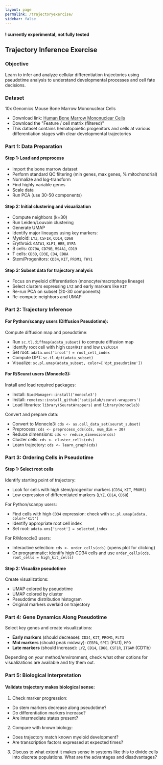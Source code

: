 ```yaml
---
layout: page
permalink: /trajectoryexercise/
sidebar: false
---
```

#### ! currently experimental, not fully tested

## Trajectory Inference Exercise

### Objective
Learn to infer and analyze cellular differentiation trajectories using pseudotime analysis to understand developmental processes and cell fate decisions.

### Dataset
10x Genomics Mouse Bone Marrow Mononuclear Cells
- Download link: [Human Bone Marrow Mononuclear Cells](https://www.10xgenomics.com/datasets/10k-bone-marrow-mononuclear-cells-bmmncs-5-v2-0-without-intronic-reads-2-standard)
- Download the "Feature / cell matrix (filtered)"
- This dataset contains hematopoietic progenitors and cells at various differentiation stages with clear developmental trajectories

### Part 1: Data Preparation

#### Step 1: Load and preprocess
- Import the bone marrow dataset
- Perform standard QC filtering (min genes, max genes, % mitochondrial)
- Normalize and log-transform
- Find highly variable genes
- Scale data
- Run PCA (use 30-50 components)

#### Step 2: Initial clustering and visualization
- Compute neighbors (k=30)
- Run Leiden/Louvain clustering
- Generate UMAP
- Identify major lineages using key markers:
 - Myeloid: `LYZ`, `CSF1R`, `CD14`, `CD68`
 - Erythroid: `GATA1`, `KLF1`, `HBB`, `GYPA`
 - B cells: `CD79A`, `CD79B`, `MS4A1`, `CD19`
 - T cells: `CD3D`, `CD3E`, `CD4`, `CD8A`
 - Stem/Progenitors: `CD34`, `KIT`, `PROM1`, `THY1`

#### Step 3: Subset data for trajectory analysis
- Focus on myeloid differentiation (monocyte/macrophage lineage)
- Select clusters expressing `LYZ` and early markers like `KIT`
- Re-run PCA on subset (20-30 components)
- Re-compute neighbors and UMAP

### Part 2: Trajectory Inference

#### For Python/scanpy users (Diffusion Pseudotime):

Compute diffusion map and pseudotime:
- Run `sc.tl.diffmap(adata_subset)` to compute diffusion map
- Identify root cell with high `CD34`/`KIT` and low `LYZ`/`CD14`
- Set root: `adata.uns['iroot'] = root_cell_index`
- Compute DPT: `sc.tl.dpt(adata_subset)`
- Visualize: `sc.pl.umap(adata_subset, color=['dpt_pseudotime'])`

#### For R/Seurat users (Monocle3):

Install and load required packages:
- Install: `BiocManager::install('monocle3')`
- Install: `remotes::install_github('satijalab/seurat-wrappers')`
- Load libraries: `library(SeuratWrappers)` and `library(monocle3)`

Convert and prepare data:
- Convert to Monocle3: `cds <- as.cell_data_set(seurat_subset)`
- Preprocess: `cds <- preprocess_cds(cds, num_dim = 30)`
- Reduce dimensions: `cds <- reduce_dimension(cds)`
- Cluster cells: `cds <- cluster_cells(cds)`
- Learn trajectory: `cds <- learn_graph(cds)`

### Part 3: Ordering Cells in Pseudotime

#### Step 1: Select root cells
Identify starting point of trajectory:
- Look for cells with high stem/progenitor markers (`CD34`, `KIT`, `PROM1`)
- Low expression of differentiated markers (`LYZ`, `CD14`, `CD68`)

For Python/scanpy users:
- Find cells with high `CD34` expression: check with `sc.pl.umap(adata, color='Kit')`
- Identify appropriate root cell index
- Set root: `adata.uns['iroot'] = selected_index`

For R/Monocle3 users:
- Interactive selection: `cds <- order_cells(cds)` (opens plot for clicking)
- Or programmatic: identify high CD34 cells and use `order_cells(cds, root_cells = high_kit_cells)`

#### Step 2: Visualize pseudotime
Create visualizations:
- UMAP colored by pseudotime
- UMAP colored by cluster
- Pseudotime distribution histogram
- Original markers overlaid on trajectory

### Part 4: Gene Dynamics Along Pseudotime

Select key genes and create visualizations:
- **Early markers** (should decrease): `CD34`, `KIT`, `PROM1`, `FLT3`
- **Mid markers** (should peak midway): `CEBPA`, `SPI1` (PU.1), `MPO`
- **Late markers** (should increase): `LYZ`, `CD14`, `CD68`, `CSF1R`, `ITGAM` (CD11b)

Depending on your method/environment, check what other options for visualizations are available and try them out.

### Part 5: Biological Interpretation

#### Validate trajectory makes biological sense:
1. Check marker progression:
  - Do stem markers decrease along pseudotime?
  - Do differentiation markers increase?
  - Are intermediate states present?

2. Compare with known biology:
  - Does trajectory match known myeloid development?
  - Are transcription factors expressed at expected times?

3. Discuss to what extent it makes sense in systems like this to divide cells into discrete populations. What are the advantages and disadvantages?



